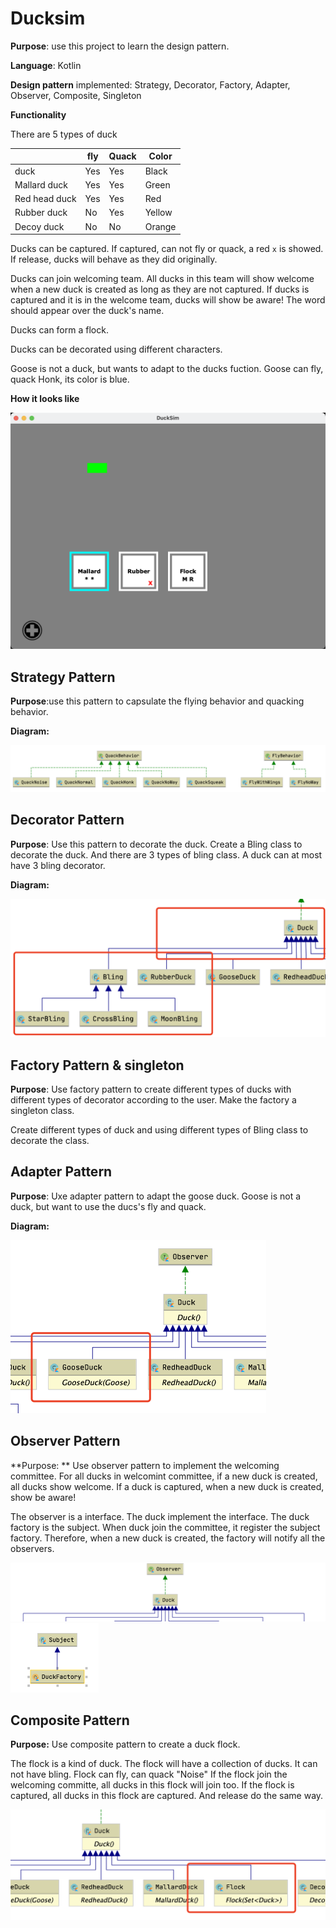 # Ducksim

**Purpose**: use this project to learn the design pattern. 

**Language**: Kotlin

**Design pattern** implemented: Strategy, Decorator, Factory, Adapter, Observer, Composite, Singleton

 **Functionality**

There are 5 types of duck

|               | fly  | Quack | Color  |
| ------------- | ---- | ----- | ------ |
| duck          | Yes  | Yes   | Black  |
| Mallard duck  | Yes  | Yes   | Green  |
| Red head duck | Yes  | Yes   | Red    |
| Rubber duck   | No   | Yes   | Yellow |
| Decoy duck    | No   | No    | Orange |

Ducks can be captured. If captured, can not fly or quack, a red `x` is showed. If release, ducks will behave as they did originally.

Ducks can join welcoming team. All ducks in this team will show welcome when a new duck is created as long as they are not captured. If ducks is captured and it is in the welcome team, ducks will show be aware!  The word should appear over the duck's name. 

Ducks can form a flock. 

Ducks can be decorated using different characters.

Goose is not a duck, but wants to adapt to the ducks fuction. Goose can fly,  quack Honk, its color is blue. 

**How it looks like**

<img src="notePicture/caption.png" alt="image-20220115192444186" style="zoom:50%;" />

## Strategy Pattern

 **Purpose**:use this pattern to capsulate the flying behavior and quacking behavior.

**Diagram:**

<img src="notePicture/strategy.png" alt="image-20220115155748027" style="zoom:50%;" />

## Decorator Pattern

**Purpose**: Use this pattern to decorate the duck. Create a Bling class to decorate the duck. And there are 3 types of bling class. A duck can at most have 3 bling decorator. 

**Diagram:**

<img src="notePicture/decorator.png" alt="image-20220115161353868" style="zoom:50%;" />

## Factory Pattern & singleton 

**Purpose**: Use factory pattern to create different types of ducks with different types of decorator according to the user.  Make the factory a singleton class.

Create different types of duck and using different types of Bling class to decorate the class. 

## Adapter Pattern

**Purpose**: Uxe adapter pattern to adapt the goose duck. Goose is not a duck, but want to use the ducs's fly and quack. 

**Diagram:**

<img src="notePicture/adapter.png" alt="image-20220115193316209" style="zoom:50%;" />

## Observer Pattern

**Purpose: ** Use observer pattern to implement the welcoming committee. For all ducks in welcomint committee, if a new duck is created, all ducks show welcome. If a duck is captured, when a new duck is created, show be aware!

The observer is a interface. The duck implement the interface. The duck factory is the subject. When duck join the committee, it register the subject factory. Therefore, when a new duck is created, the factory will notify all the observers.

<img src="notePicture/observer2.png" alt="image-20220115173705878" style="zoom:50%;" />

<img src="notePicture/observer.png" alt="image-20220115173718035" style="zoom:50%;" />

## Composite Pattern

**Purpose:** Use composite pattern to create a duck flock. 

The flock is a kind of duck. The flock will have a collection of ducks. It can not have bling. Flock can fly, can quack "Noise"  If the flock join the welcoming committe, all ducks in this flock will join too. If the flock is captured, all ducks in this flock are captured. And release do the same way. 

<img src="notePicture/composite.png" alt="image-20220115193451236" style="zoom:50%;" />